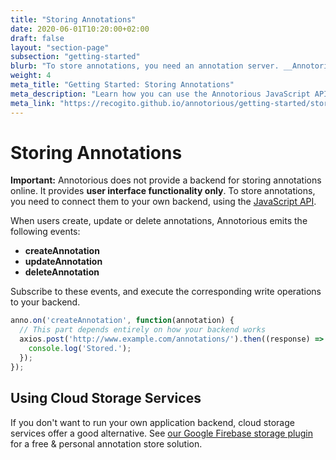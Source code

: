 ```yaml
---
title: "Storing Annotations"
date: 2020-06-01T10:20:00+02:00
draft: false
layout: "section-page"
subsection: "getting-started"
blurb: "To store annotations, you need an annotation server. __Annotorious does not come with built-in storage__. Learn how you can use the JavaScript API to set up your own solution that fits your needs." 
weight: 4
meta_title: "Getting Started: Storing Annotations"
meta_description: "Learn how you can use the Annotorious JavaScript API to integrate a storage backend"
meta_link: "https://recogito.github.io/annotorious/getting-started/storing-annotations"
---
```


# Storing Annotations

__Important:__ Annotorious does not provide a backend for storing annotations online. It provides 
__user interface functionality only__. To store annotations, you need to connect them to your own 
backend, using the [JavaScript API](/annotorious/api-docs/).

When users create, update or delete annotations, Annotorious emits the following events:

- __createAnnotation__
- __updateAnnotation__
- __deleteAnnotation__

Subscribe to these events, and execute the corresponding write operations to your backend. 

```javascript
anno.on('createAnnotation', function(annotation) {
  // This part depends entirely on how your backend works
  axios.post('http://www.example.com/annotations/').then((response) => {
    console.log('Stored.');
  });
});
```

## Using Cloud Storage Services

If you don't want to run your own application backend, cloud storage services offer a good alternative.
See [our Google Firebase storage plugin](https://recogito.github.io/guides/using-firebase-for-storage/) for a free & personal annotation store solution.
